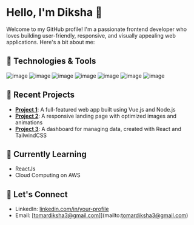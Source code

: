 # Hello, I'm Diksha 👋

Welcome to my GitHub profile! I'm a passionate frontend developer who loves building user-friendly, responsive, and visually appealing web applications. Here's a bit about me:

## 🔧 Technologies & Tools

![image](https://img.shields.io/badge/JavaScript-323330?style=for-the-badge&logo=javascript&logoColor=F7DF1E)
![image](https://img.shields.io/badge/python-3670A0?style=for-the-badge&logo=python&logoColor=ffdd54)
![image](https://img.shields.io/badge/Vue.js-35495E?style=for-the-badge&logo=vuedotjs&logoColor=4FC08D)
![image](https://img.shields.io/badge/Tailwind_CSS-38B2AC?style=for-the-badge&logo=tailwind-css&logoColor=white)
![image](https://img.shields.io/badge/CSS3-1572B6?style=for-the-badge&logo=css3&logoColor=white)
![image](https://img.shields.io/badge/Material%20UI-007FFF?style=for-the-badge&logo=mui&logoColor=white)
![image](https://img.shields.io/badge/Sass-CC6699?style=for-the-badge&logo=sass&logoColor=white)

## 🚀 Recent Projects

- **[Project 1](project-1-link)**: A full-featured web app built using Vue.js and Node.js
- **[Project 2](project-2-link)**: A responsive landing page with optimized images and animations
- **[Project 3](project-3-link)**: A dashboard for managing data, created with React and TailwindCSS

## 🌱 Currently Learning

- ReactJs
- Cloud Computing on AWS

## 💬 Let's Connect

- LinkedIn: [linkedin.com/in/your-profile](https://www.linkedin.com/in/dikshatk/)
- Email: [tomardiksha3@gmail.com]](mailto:tomardiksha3@gmail.com)
